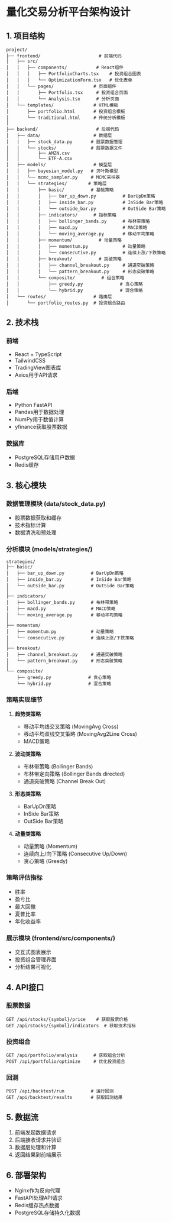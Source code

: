# 量化交易分析平台架构设计

## 1. 项目结构
```
project/
├── frontend/                      # 前端代码
│   ├── src/
│   │   ├── components/           # React组件
│   │   │   ├── PortfolioCharts.tsx    # 投资组合图表
│   │   │   └── OptimizationForm.tsx   # 优化表单
│   │   └── pages/               # 页面组件
│   │       ├── Portfolio.tsx     # 投资组合页面
│   │       └── Analysis.tsx      # 分析页面
│   └── templates/               # HTML模板
│       ├── portfolio.html       # 投资组合模板
│       └── traditional.html     # 传统分析模板
│
├── backend/                      # 后端代码
│   ├── data/                    # 数据层
│   │   ├── stock_data.py       # 股票数据管理
│   │   └── stocks/             # 股票数据文件
│   │       ├── AMZN.csv
│   │       └── ETF-A.csv
│   ├── models/                  # 模型层
│   │   ├── bayesian_model.py   # 贝叶斯模型
│   │   └── mcmc_sampler.py     # MCMC采样器
│   │   └── strategies/        # 策略层
│   │       ├── basic/          # 基础策略
│   │       │   ├── bar_up_down.py          # BarUpDn策略
│   │       │   ├── inside_bar.py           # InSide Bar策略
│   │       │   └── outside_bar.py          # OutSide Bar策略
│   │       ├── indicators/      # 指标策略
│   │       │   ├── bollinger_bands.py      # 布林带策略
│   │       │   ├── macd.py                 # MACD策略
│   │       │   └── moving_average.py       # 移动平均策略
│   │       ├── momentum/          # 动量策略
│   │       │   ├── momentum.py             # 动量策略
│   │       │   └── consecutive.py          # 连续上涨/下跌策略
│   │       ├── breakout/          # 突破策略
│   │       │   ├── channel_breakout.py     # 通道突破策略
│   │       │   └── pattern_breakout.py     # 形态突破策略
│   │       └── composite/          # 组合策略
│   │           ├── greedy.py              # 贪心策略
│   │           └── hybrid.py              # 混合策略
│   └── routes/                  # 路由层
│       └── portfolio_routes.py  # 投资组合路由
```

## 2. 技术栈

### 前端
- React + TypeScript
- TailwindCSS
- TradingView图表库
- Axios用于API请求

### 后端
- Python FastAPI
- Pandas用于数据处理
- NumPy用于数值计算
- yfinance获取股票数据

### 数据库
- PostgreSQL存储用户数据
- Redis缓存

## 3. 核心模块

### 数据管理模块 (data/stock_data.py)
- 股票数据获取和缓存
- 技术指标计算
- 数据清洗和预处理

### 分析模块 (models/strategies/)
```
strategies/
├── basic/
│   ├── bar_up_down.py          # BarUpDn策略
│   ├── inside_bar.py           # InSide Bar策略
│   └── outside_bar.py          # OutSide Bar策略
│
├── indicators/
│   ├── bollinger_bands.py      # 布林带策略
│   ├── macd.py                 # MACD策略
│   └── moving_average.py       # 移动平均策略
│
├── momentum/
│   ├── momentum.py             # 动量策略
│   └── consecutive.py          # 连续上涨/下跌策略
│
├── breakout/
│   ├── channel_breakout.py     # 通道突破策略
│   └── pattern_breakout.py     # 形态突破策略
│
└── composite/
    ├── greedy.py              # 贪心策略
    └── hybrid.py              # 混合策略
```

### 策略实现细节

1. **趋势类策略**
   - 移动平均线交叉策略 (MovingAvg Cross)
   - 移动平均双线交叉策略 (MovingAvg2Line Cross)
   - MACD策略

2. **波动类策略**
   - 布林带策略 (Bollinger Bands)
   - 布林带定向策略 (Bollinger Bands directed)
   - 通道突破策略 (Channel Break Out)

3. **形态类策略**
   - BarUpDn策略
   - InSide Bar策略
   - OutSide Bar策略

4. **动量类策略**
   - 动量策略 (Momentum)
   - 连续向上/向下策略 (Consecutive Up/Down)
   - 贪心策略 (Greedy)

### 策略评估指标
- 胜率
- 盈亏比
- 最大回撤
- 夏普比率
- 年化收益率

### 展示模块 (frontend/src/components/)
- 交互式图表展示
- 投资组合管理界面
- 分析结果可视化

## 4. API接口

### 股票数据
```
GET /api/stocks/{symbol}/price    # 获取股票价格
GET /api/stocks/{symbol}/indicators  # 获取技术指标
```

### 投资组合
```
GET /api/portfolio/analysis      # 获取组合分析
POST /api/portfolio/optimize     # 优化投资组合
```

### 回测
```
POST /api/backtest/run          # 运行回测
GET /api/backtest/results       # 获取回测结果
```

## 5. 数据流

1. 前端发起数据请求
2. 后端接收请求并验证
3. 数据层处理和计算
4. 返回结果到前端展示

## 6. 部署架构

- Nginx作为反向代理
- FastAPI处理API请求
- Redis缓存热点数据
- PostgreSQL存储持久化数据